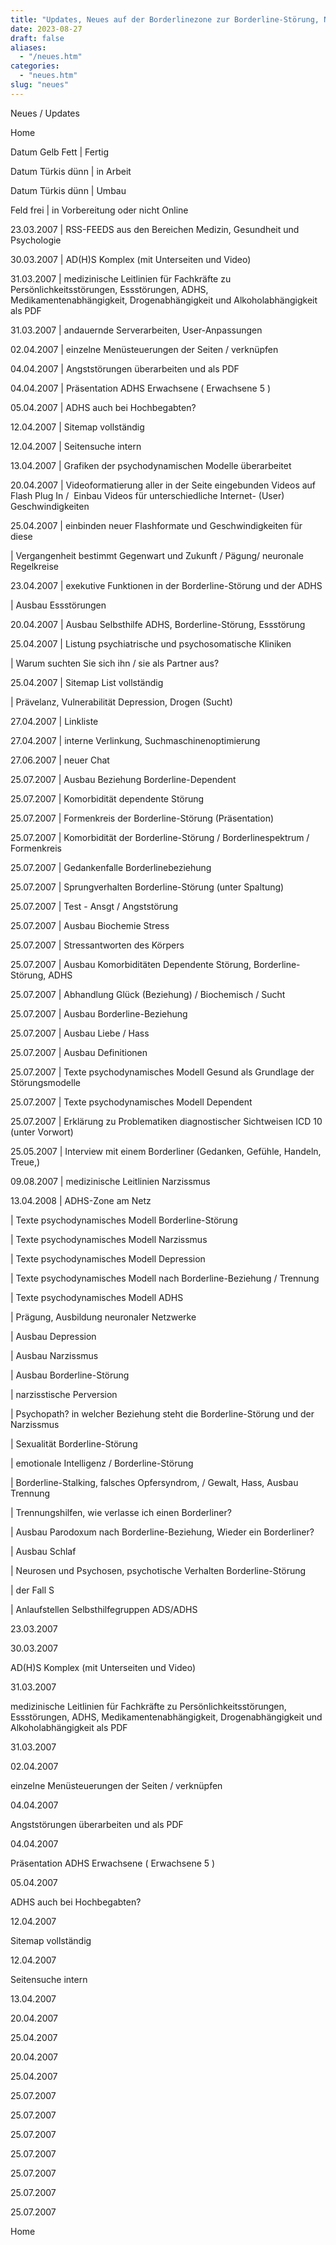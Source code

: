 ```yaml
---
title: "Updates, Neues auf der Borderlinezone zur Borderline-Störung, Narzissmus, Depression, Essstörung, ADHS"
date: 2023-08-27
draft: false
aliases:
  - "/neues.htm"
categories:
  - "neues.htm"
slug: "neues"
---
```


Neues / Updates

[](https://blz.borderliner.ch/indexa.html)

Home

Datum
        Gelb Fett | Fertig

Datum Türkis dünn | in Arbeit

Datum Türkis dünn | Umbau

Feld frei | in Vorbereitung oder nicht
        Online

23.03.2007 | RSS-FEEDS aus den Bereichen Medizin, Gesundheit
        und Psychologie

30.03.2007 | AD(H)S Komplex (mit Unterseiten
      und Video)

31.03.2007 | medizinische Leitlinien für
        Fachkräfte zu Persönlichkeitsstörungen, Essstörungen, ADHS,
        Medikamentenabhängigkeit, Drogenabhängigkeit und Alkoholabhängigkeit
      als PDF

31.03.2007 | andauernde Serverarbeiten, User-Anpassungen

02.04.2007 | einzelne Menüsteuerungen der Seiten
      / verknüpfen

04.04.2007 | Angststörungen überarbeiten
      und als PDF

04.04.2007 | Präsentation ADHS Erwachsene (
      Erwachsene 5 )

05.04.2007 | ADHS auch bei Hochbegabten?

12.04.2007 | Sitemap vollständig

12.04.2007 | Seitensuche intern

13.04.2007 | Grafiken der psychodynamischen Modelle überarbeitet

20.04.2007 | Videoformatierung aller in der Seite eingebunden Videos auf  Flash
      Plug In /  Einbau Videos für unterschiedliche Internet- (User) Geschwindigkeiten

25.04.2007 | einbinden neuer Flashformate und Geschwindigkeiten für diese

| Vergangenheit bestimmt Gegenwart und Zukunft / Pägung/ neuronale
      Regelkreise

23.04.2007 | exekutive Funktionen in der Borderline-Störung und der ADHS

| Ausbau Essstörungen

20.04.2007 | Ausbau Selbsthilfe ADHS, Borderline-Störung, Essstörung

25.04.2007 | Listung psychiatrische und psychosomatische Kliniken

| Warum suchten Sie sich ihn / sie als Partner aus?

25.04.2007 | Sitemap List vollständig

| Prävelanz, Vulnerabilität Depression, Drogen (Sucht)

27.04.2007 | Linkliste

27.04.2007 | interne Verlinkung, Suchmaschinenoptimierung

27.06.2007 | neuer Chat

25.07.2007 | Ausbau Beziehung Borderline-Dependent

25.07.2007 | Komorbidität dependente Störung

25.07.2007 | Formenkreis der Borderline-Störung (Präsentation)

25.07.2007 | Komorbidität der Borderline-Störung / Borderlinespektrum /
      Formenkreis

25.07.2007 | Gedankenfalle Borderlinebeziehung

25.07.2007 | Sprungverhalten Borderline-Störung (unter Spaltung)

25.07.2007 | Test - Ansgt / Angststörung

25.07.2007 | Ausbau Biochemie Stress

25.07.2007 | Stressantworten des Körpers

25.07.2007 | Ausbau Komorbiditäten Dependente Störung, Borderline-Störung, ADHS

25.07.2007 | Abhandlung Glück (Beziehung) / Biochemisch / Sucht

25.07.2007 | Ausbau Borderline-Beziehung

25.07.2007 | Ausbau Liebe / Hass

25.07.2007 | Ausbau Definitionen

25.07.2007 | Texte psychodynamisches Modell Gesund als Grundlage der
      Störungsmodelle

25.07.2007 | Texte psychodynamisches Modell Dependent

25.07.2007 | Erklärung zu Problematiken diagnostischer Sichtweisen ICD 10 (unter
      Vorwort)

25.05.2007 | Interview mit einem Borderliner (Gedanken, Gefühle, Handeln,
      Treue,)

09.08.2007 | medizinische Leitlinien Narzissmus

13.04.2008 | ADHS-Zone am
      Netz

| Texte psychodynamisches Modell Borderline-Störung

| Texte psychodynamisches Modell Narzissmus

| Texte psychodynamisches Modell Depression

| Texte psychodynamisches Modell nach Borderline-Beziehung / Trennung

| Texte psychodynamisches Modell ADHS

| Prägung, Ausbildung neuronaler Netzwerke

| Ausbau Depression

| Ausbau Narzissmus

| Ausbau Borderline-Störung

| narzisstische Perversion

| Psychopath? in welcher Beziehung steht die Borderline-Störung und der
      Narzissmus

| Sexualität Borderline-Störung

| emotionale Intelligenz / Borderline-Störung

| Borderline-Stalking, falsches Opfersyndrom, / Gewalt, Hass, Ausbau
      Trennung

| Trennungshilfen, wie verlasse ich einen Borderliner?

| Ausbau Parodoxum nach Borderline-Beziehung, Wieder ein Borderliner?

| Ausbau Schlaf

| Neurosen und Psychosen, psychotische Verhalten Borderline-Störung

| der Fall S

| Anlaufstellen Selbsthilfegruppen ADS/ADHS

23.03.2007

30.03.2007

AD(H)S Komplex (mit Unterseiten
      und Video)

31.03.2007

medizinische Leitlinien für
        Fachkräfte zu Persönlichkeitsstörungen, Essstörungen, ADHS,
        Medikamentenabhängigkeit, Drogenabhängigkeit und Alkoholabhängigkeit
      als PDF

31.03.2007

02.04.2007

einzelne Menüsteuerungen der Seiten
      / verknüpfen

04.04.2007

Angststörungen überarbeiten
      und als PDF

04.04.2007

Präsentation ADHS Erwachsene (
      Erwachsene 5 )

05.04.2007

ADHS auch bei Hochbegabten?

12.04.2007

Sitemap vollständig

12.04.2007

Seitensuche intern

13.04.2007

20.04.2007

25.04.2007

20.04.2007

25.04.2007

25.07.2007

25.07.2007

25.07.2007

25.07.2007

25.07.2007

25.07.2007

25.07.2007

[](https://blz.borderliner.ch/indexa.html)

Home